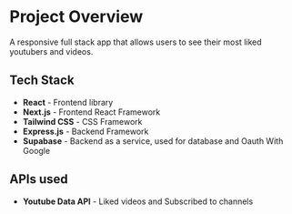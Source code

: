# Project Overview

A responsive full stack app that allows users to see their most liked youtubers and videos.

## Tech Stack
- **React** - Frontend library
- **Next.js** - Frontend React Framework
- **Tailwind CSS** - CSS Framework
- **Express.js** - Backend Framework
- **Supabase** - Backend as a service, used for database and Oauth With Google

## APIs used
- **Youtube Data API** - Liked videos and Subscribed to channels